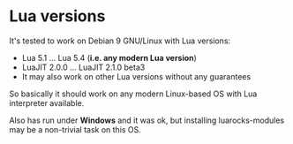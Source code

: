 # Lua versions

It's tested to work on Debian 9 GNU/Linux with Lua versions:

* Lua 5.1 ... Lua 5.4 (**i.e. any modern Lua version**)
* LuaJIT 2.0.0 ... LuaJIT 2.1.0 beta3
* It may also work on other Lua versions without any guarantees

So basically it should work on any modern Linux-based OS with Lua interpreter available.

Also has run under **Windows** and it was ok, but installing luarocks-modules may be a non-trivial task on this OS.
